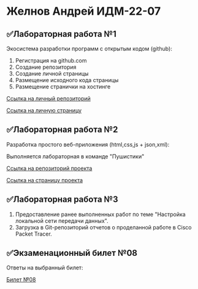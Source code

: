 # Желнов Андрей ИДМ-22-07
## ✅Лабораторная работа №1
Экосистема разработки программ с открытым кодом (github):
1. Регистрация на github.com
2. Создание репозитория
3. Создание личной страницы
4. Размещение исходного кода страницы 
5. Размещение странички на хостинге 

[Ссылка на личный репозиторий](https://github.com/zhelnovandrew/Laboratory_work-Zhelnov)

[Ссылка на личную страницу](https://zhelnovandrew.github.io/Laboratory_work-Zhelnov/)
## ✅Лабораторная работа №2
Разработка простого веб-приложения (html,css,js + json,xml):

Выполняется лабораторная в команде "Пушистики"

[Ссылка на репозиторий проекта](https://github.com/zhelnovandrew/IT_Project)

[Ссылка на страницу проекта](https://github.com/zhelnovandrew/IT_Project)
## ✅Лабораторная работа №3
1. Предоставление ранее выполненных работ по теме "Настройка локальной сети передачи данных".
2. Загрузка в Git-репозиторий отчетов о проделанной работе в Cisco Packet Tracer.
## ✅Экзаменационный билет №08
Ответы на выбранный билет:

[Билет №08](https://github.com/stankin/inet-2022/wiki/exam08#%D0%B1%D0%B8%D0%BB%D0%B5%D1%82-8)




